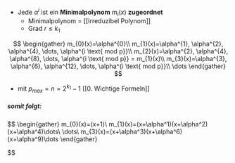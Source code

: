 - Jede $\alpha^{i}$ ist ein **Minimalpolynom** $m_{i}(x)$ **zugeordnet**
	- Minimalpolynom = [[Irreduzibel Polynom]]
	- Grad $r\leq k_{1}$

$$
\begin{gather}
m_{0}(x)=\alpha^{0}\\
m_{1}(x)=\alpha^{1}, \alpha^{2}, \alpha^{4}, \dots, \alpha^{i \text{ mod p}}\\
m_{2}(x)=\alpha^{2}, \alpha^{4}, \alpha^{8}, \dots, \alpha^{i \text{ mod p}} = m_{1}(x)\\
m_{3}(x)=\alpha^{3}, \alpha^{6}, \alpha^{12}, \dots, \alpha^{i \text{ mod p}}\\
\dots
\end{gather}
$$
- mit $p_{max}=n=2^{k_{1}}-1$ [[0. Wichtige Formeln]]

##### somit folgt: 
$$
\begin{gather}
m_{0}(x)=(x+1)\\
m_{1}(x)=(x+\alpha^1)(x+\alpha^2)(x+\alpha^4)\dots\\
\dots\\
m_{3}(x)=(x+\alpha^3)(x+\alpha^6)(x+\alpha^9)\dots
\end{gather}

$$